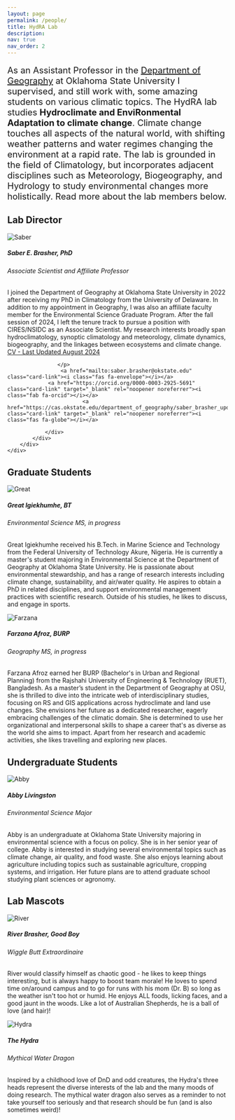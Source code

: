 ```yaml
---
layout: page
permalink: /people/
title: HydRA Lab
description: 
nav: true
nav_order: 2
---
```


<p style="font-size: 20px;"> As an Assistant Professor in the <a href='https://cas.okstate.edu/department_of_geography/'>Department of Geography</a> at Oklahoma State University I supervised, and still work with, some amazing students on various climatic topics. The HydRA lab studies <b>Hydroclimate and EnviRonmental Adaptation to climate change</b>. Climate change touches all aspects of the natural world, with shifting weather patterns and water regimes changing the environment at a rapid rate. The lab is grounded in the field of Climatology, but incorporates adjacent disciplines such as Meteorology, Biogeography, and Hydrology to study environmental changes more holistically. Read more about the lab members below. </p>

            
<h2 id="faculty">Lab Director</h2>

<p>
    </p>
<div class="card hoverable">
        <div class="row no-gutters">
            <div class="col-sm-4 col-md-3">
                <img src="/assets/img/saber.jpg" class="card-img img-fluid" alt="Saber">
            </div>
            <div class="team col-sm-8 col-md-9">
                <div class="card-body">
                    <h5 class="card-title">Saber E. Brasher, PhD </h5>                    
                    <h6 class="card-subtitle mb-2 text-muted">Associate Scientist and Affiliate Professor</h6>
                    <p class="card-text">
                        I joined the Department of Geography at Oklahoma State University in 2022 after receiving my PhD in Climatology from the University of Delaware. In addition to my appointment in Geography, I was also an affiliate faculty member for the Environmental Science Graduate Program. After the fall session of 2024, I left the tenure track to pursue a position with CIRES/NSIDC as an Associate Scientist. My research interests broadly span hydroclimatology, synoptic climatology and meteorology, climate dynamics, biogeography, and the linkages between ecosystems and climate change. <br>
<a href="/assets/pdf/Brasher_CV_0824.pdf" target="_blank">CV - Last Updated August 2024</a>
              
                    </p>
                     <a href="mailto:saber.brasher@okstate.edu" class="card-link"><i class="fas fa-envelope"></i></a>
                 <a href="https://orcid.org/0000-0003-2925-5691" class="card-link" target="_blank" rel="noopener noreferrer"><i class="fab fa-orcid"></i></a>
                            <a href="https://cas.okstate.edu/department_of_geography/saber_brasher_updated.html" class="card-link" target="_blank" rel="noopener noreferrer"><i class="fas fa-globe"></i></a>

                </div>
            </div>
        </div>
    </div>
<p>
    </p>
    
    
 <h2 id="faculty">Graduate Students</h2>
<p>
    </p>
<div class="card hoverable">
        <div class="row no-gutters">
            <div class="col-sm-4 col-md-3">
                <img src="/assets/img/great.jpg" class="card-img img-fluid" alt="Great">
            </div>
            <div class="team col-sm-8 col-md-9">
                <div class="card-body">
                    <h5 class="card-title">Great Igiekhumhe, BT</h5>                    
                    <h6 class="card-subtitle mb-2 text-muted">Environmental Science MS, in progress</h6>
                    <p class="card-text">
                        Great Igiekhumhe received his B.Tech. in Marine Science and Technology from the Federal University of Technology Akure, Nigeria. He is currently a master's student majoring in Environmental Science at the Department of Geography at Oklahoma State University. He is passionate about environmental stewardship, and has a range of research interests including climate change, sustainability, and air/water quality. He aspires to obtain a PhD in related disciplines, and support environmental management practices with scientific research. Outside of his studies, he likes to discuss, and engage in sports.
                    </p>
                     </div>
            </div>
        </div>
    </div>
<p>
    </p>

<p>
    </p>
<div class="card hoverable">
        <div class="row no-gutters">
            <div class="col-sm-4 col-md-3">
                <img src="/assets/img/farzana.jpg" class="card-img img-fluid" alt="Farzana">
            </div>
            <div class="team col-sm-8 col-md-9">
                <div class="card-body">
                    <h5 class="card-title">Farzana Afroz, BURP</h5>                    
                    <h6 class="card-subtitle mb-2 text-muted">Geography MS, in progress</h6>
                    <p class="card-text">
                        Farzana Afroz earned her BURP (Bachelor's in Urban and Regional Planning) from the Rajshahi University of Engineering & Technology (RUET), Bangladesh. As a master’s student in the Department of Geography at OSU, she is thrilled to dive into the intricate web of interdisciplinary studies, focusing on RS and GIS applications across hydroclimate and land use changes. She envisions her future as a dedicated researcher, eagerly embracing challenges of the climatic domain. She is determined to use her organizational and interpersonal skills to shape a career that's as diverse as the world she aims to impact. Apart from her research and academic activities, she likes travelling and exploring new places.
                    </p>
                     </div>
            </div>
        </div>
    </div>
<p>
    </p>
 
 
 
 <h2 id="faculty">Undergraduate Students</h2>
 
 <p>
    </p>

<div class="card hoverable">
        <div class="row no-gutters">
            <div class="col-sm-4 col-md-3">
                <img src="/assets/img/abby.jpg" class="card-img img-fluid" alt="Abby">
            </div>
            <div class="team col-sm-8 col-md-9">
                <div class="card-body">
                    <h5 class="card-title">Abby Livingston</h5>                    
                    <h6 class="card-subtitle mb-2 text-muted">Environmental Science Major</h6>
                    <p class="card-text">
                        Abby is an undergraduate at Oklahoma State University majoring in environmental science with a focus on policy. She is in her senior year of college. Abby is interested in studying several environmental topics such as climate change, air quality, and food waste. She also enjoys learning about agriculture including topics such as sustainable agriculture, cropping systems, and irrigation. Her future plans are to attend graduate school studying plant sciences or agronomy.
                    </p>
                     </div>
            </div>
        </div>
    </div>
<p>
    </p>




 <h2 id="faculty">Lab Mascots</h2>
<p>
    </p>
<div class="card hoverable">
        <div class="row no-gutters">
            <div class="col-sm-4 col-md-3">
                <img src="/assets/img/river.jpg" class="card-img img-fluid" alt="River">
            </div>
            <div class="team col-sm-8 col-md-9">
                <div class="card-body">
                    <h5 class="card-title">River Brasher, Good Boy</h5>                    
                    <h6 class="card-subtitle mb-2 text-muted">Wiggle Butt Extraordinaire</h6>
                    <p class="card-text">
                        River would classify himself as chaotic good - he likes to keep things interesting, but is always happy to boost team morale! He loves to spend time on/around campus and to go for runs with his mom (Dr. B) so long as the weather isn't too hot or humid. He enjoys ALL foods, licking faces, and a good jaunt in the woods. Like a lot of Australian Shepherds, he is a ball of love (and hair)!
                    </p>
                     </div>
            </div>
        </div>
    </div>
<p>
    </p>
    
 <p>
    </p>
<div class="card hoverable">
        <div class="row no-gutters">
            <div class="col-sm-4 col-md-3">
                <img src="/assets/img/hydra.jpg" class="card-img img-fluid" alt="Hydra">
            </div>
            <div class="team col-sm-8 col-md-9">
                <div class="card-body">
                    <h5 class="card-title">The Hydra</h5>                    
                    <h6 class="card-subtitle mb-2 text-muted">Mythical Water Dragon</h6>
                    <p class="card-text">
                        Inspired by a childhood love of DnD and odd creatures, the Hydra's three heads represent the diverse interests of the lab and the many moods of doing research. The mythical water dragon also serves as a reminder to not take yourself too seriously and that research should be fun (and is also sometimes weird)!
                    </p>
                </div>
            </div>
        </div>
    </div>
<p>
    </p>
 
 
